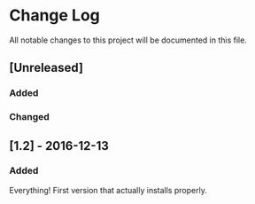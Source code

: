 # Change Log
All notable changes to this project will be documented in this file.

## [Unreleased]
### Added

### Changed

## [1.2] - 2016-12-13
### Added

Everything!  First version that actually installs properly.